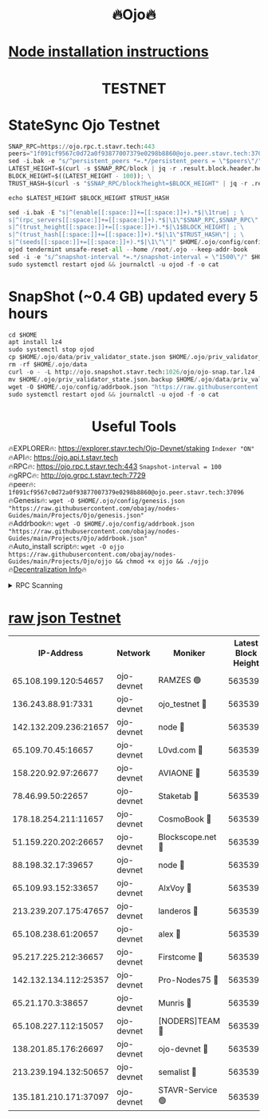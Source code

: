 <h1 align="center"> 🔥Ojo🔥</h1>

[Node installation instructions](https://github.com/obajay/nodes-Guides/tree/main/Projects/Ojo)
=

<h1 align="center"> TESTNET</h1>

# StateSync Ojo Testnet
```python
SNAP_RPC=https://ojo.rpc.t.stavr.tech:443
peers="1f091cf9567c0d72a0f93877007379e0298b8860@ojo.peer.stavr.tech:37096"
sed -i.bak -e "s/^persistent_peers *=.*/persistent_peers = \"$peers\"/" $HOME/.ojo/config/config.toml
LATEST_HEIGHT=$(curl -s $SNAP_RPC/block | jq -r .result.block.header.height); \
BLOCK_HEIGHT=$((LATEST_HEIGHT - 100)); \
TRUST_HASH=$(curl -s "$SNAP_RPC/block?height=$BLOCK_HEIGHT" | jq -r .result.block_id.hash)

echo $LATEST_HEIGHT $BLOCK_HEIGHT $TRUST_HASH

sed -i.bak -E "s|^(enable[[:space:]]+=[[:space:]]+).*$|\1true| ; \
s|^(rpc_servers[[:space:]]+=[[:space:]]+).*$|\1\"$SNAP_RPC,$SNAP_RPC\"| ; \
s|^(trust_height[[:space:]]+=[[:space:]]+).*$|\1$BLOCK_HEIGHT| ; \
s|^(trust_hash[[:space:]]+=[[:space:]]+).*$|\1\"$TRUST_HASH\"| ; \
s|^(seeds[[:space:]]+=[[:space:]]+).*$|\1\"\"|" $HOME/.ojo/config/config.toml
ojod tendermint unsafe-reset-all --home /root/.ojo --keep-addr-book
sed -i -e "s/^snapshot-interval *=.*/snapshot-interval = \"1500\"/" $HOME/.ojo/config/app.toml
sudo systemctl restart ojod && journalctl -u ojod -f -o cat
```
# SnapShot (~0.4 GB) updated every 5 hours
```python
cd $HOME
apt install lz4
sudo systemctl stop ojod
cp $HOME/.ojo/data/priv_validator_state.json $HOME/.ojo/priv_validator_state.json.backup
rm -rf $HOME/.ojo/data
curl -o - -L http://ojo.snapshot.stavr.tech:1026/ojo/ojo-snap.tar.lz4 | lz4 -c -d - | tar -x -C $HOME/.ojo --strip-components 2
mv $HOME/.ojo/priv_validator_state.json.backup $HOME/.ojo/data/priv_validator_state.json
wget -O $HOME/.ojo/config/addrbook.json "https://raw.githubusercontent.com/obajay/nodes-Guides/main/Projects/Ojo/addrbook.json"
sudo systemctl restart ojod && journalctl -u ojod -f -o cat
```
 <h1 align="center"> Useful Tools</h1>

🔥EXPLORER🔥:        https://explorer.stavr.tech/Ojo-Devnet/staking        `Indexer "ON"` \
🔥API🔥:                     https://ojo.api.t.stavr.tech \
🔥RPC🔥:                    https://ojo.rpc.t.stavr.tech:443              `Snapshot-interval = 100` \
🔥gRPC🔥:                  http://ojo.grpc.t.stavr.tech:7729 \
🔥peer🔥:                   `1f091cf9567c0d72a0f93877007379e0298b8860@ojo.peer.stavr.tech:37096` \
🔥Genesis🔥:    ```wget -O $HOME/.ojo/config/genesis.json "https://raw.githubusercontent.com/obajay/nodes-Guides/main/Projects/Ojo/genesis.json"``` \
🔥Addrbook🔥:    ```wget -O $HOME/.ojo/config/addrbook.json "https://raw.githubusercontent.com/obajay/nodes-Guides/main/Projects/Ojo/addrbook.json"``` \
🔥Auto_install script🔥: ```wget -O ojjo https://raw.githubusercontent.com/obajay/nodes-Guides/main/Projects/Ojo/ojjo && chmod +x ojjo && ./ojjo``` \
🔥[Decentralization Info](https://github.com/obajay/StateSync-snapshots/tree/main/Projects/Ojo/Decentralization)🔥



<details>
<summary>RPC Scanning</summary>

<h2 align="center"> We scan nodes in real time every 4 hours. And we provide the final result of RPC endpoints.
We cannot influence the operation of these nodes in any way. </h2>


```python
If Voting Power is higher than 0 --> then the Node is a validator of the network and may be subject to attack and be a potential threat to the chain.
```
```python
We marked such validators with a red symbol
```

</details>

[raw json Testnet](https://rpc-check.ojot.stavr.tech/ojot/rpc-ojot-result.json)
=


<table><tr><th>IP-Address</th><th>Network</th><th>Moniker</th><th>Latest Block Height</th><th>Earliest Block Height</th><th>Catching Up</th><th>Tx Index</th><th>Voting Power</th><th>Scan Time</th></tr><tr><td>65.108.199.120:54657</td><td>ojo-devnet</td><td>RAMZES 🟢</td><td>5635394</td><td>306156</td><td>False</td><td>on</td><td>0</td><td>2024-02-27T17:02:57.437904050UTC</td></tr><tr><td>136.243.88.91:7331</td><td>ojo-devnet</td><td>ojo_testnet 🔴</td><td>5635395</td><td>308845</td><td>False</td><td>on</td><td>1000</td><td>2024-02-27T17:03:05.493050623UTC</td></tr><tr><td>142.132.209.236:21657</td><td>ojo-devnet</td><td>node 🔴</td><td>5635397</td><td>350001</td><td>False</td><td>on</td><td>1999</td><td>2024-02-27T17:03:18.786233995UTC</td></tr><tr><td>65.109.70.45:16657</td><td>ojo-devnet</td><td>L0vd.com 🔴</td><td>5635399</td><td>695918</td><td>False</td><td>off</td><td>998</td><td>2024-02-27T17:03:26.625029797UTC</td></tr><tr><td>158.220.92.97:26677</td><td>ojo-devnet</td><td>AVIAONE 🔴</td><td>5635397</td><td>2754001</td><td>False</td><td>on</td><td>19926</td><td>2024-02-27T17:03:13.947505837UTC</td></tr><tr><td>78.46.99.50:22657</td><td>ojo-devnet</td><td>Staketab 🔴</td><td>5635399</td><td>4254801</td><td>False</td><td>on</td><td>1276</td><td>2024-02-27T17:03:26.886280701UTC</td></tr><tr><td>178.18.254.211:11657</td><td>ojo-devnet</td><td>CosmoBook 🔴</td><td>5635398</td><td>4392001</td><td>False</td><td>off</td><td>1047</td><td>2024-02-27T17:03:21.118291289UTC</td></tr><tr><td>51.159.220.202:26657</td><td>ojo-devnet</td><td>Blockscope.net 🔴</td><td>5635394</td><td>4425001</td><td>False</td><td>on</td><td>1984</td><td>2024-02-27T17:02:56.828188343UTC</td></tr><tr><td>88.198.32.17:39657</td><td>ojo-devnet</td><td>node 🔴</td><td>5635398</td><td>4710001</td><td>False</td><td>on</td><td>100673</td><td>2024-02-27T17:03:21.386728822UTC</td></tr><tr><td>65.109.93.152:33657</td><td>ojo-devnet</td><td>AlxVoy 🔴</td><td>5635397</td><td>4943001</td><td>False</td><td>on</td><td>4491415</td><td>2024-02-27T17:03:18.550476170UTC</td></tr><tr><td>213.239.207.175:47657</td><td>ojo-devnet</td><td>landeros 🔴</td><td>5635397</td><td>4967924</td><td>False</td><td>off</td><td>11083</td><td>2024-02-27T17:03:14.154742806UTC</td></tr><tr><td>65.108.238.61:20657</td><td>ojo-devnet</td><td>alex 🔴</td><td>5635394</td><td>5131001</td><td>False</td><td>on</td><td>11359</td><td>2024-02-27T17:02:57.143970054UTC</td></tr><tr><td>95.217.225.212:36657</td><td>ojo-devnet</td><td>Firstcome 🔴</td><td>5635395</td><td>5251946</td><td>False</td><td>on</td><td>13566</td><td>2024-02-27T17:03:03.182463192UTC</td></tr><tr><td>142.132.134.112:25357</td><td>ojo-devnet</td><td>Pro-Nodes75 🔴</td><td>5635394</td><td>5535394</td><td>False</td><td>on</td><td>24651</td><td>2024-02-27T17:03:00.506600834UTC</td></tr><tr><td>65.21.170.3:38657</td><td>ojo-devnet</td><td>Munris 🔴</td><td>5635395</td><td>5535395</td><td>False</td><td>off</td><td>20123</td><td>2024-02-27T17:03:02.866752132UTC</td></tr><tr><td>65.108.227.112:15057</td><td>ojo-devnet</td><td>[NODERS]TEAM 🔴</td><td>5635399</td><td>5535399</td><td>False</td><td>off</td><td>9999</td><td>2024-02-27T17:03:26.007691880UTC</td></tr><tr><td>138.201.85.176:26697</td><td>ojo-devnet</td><td>ojo-devnet 🔴</td><td>5635399</td><td>5535399</td><td>False</td><td>on</td><td>1000024000</td><td>2024-02-27T17:03:26.273955231UTC</td></tr><tr><td>213.239.194.132:50657</td><td>ojo-devnet</td><td>semalist 🔴</td><td>5635394</td><td>5540522</td><td>False</td><td>on</td><td>21037</td><td>2024-02-27T17:02:57.665599407UTC</td></tr><tr><td>135.181.210.171:37097</td><td>ojo-devnet</td><td>STAVR-Service 🟢</td><td>5635394</td><td>5634601</td><td>False</td><td>on</td><td>0</td><td>2024-02-27T17:02:58.208035642UTC</td></tr></table>
